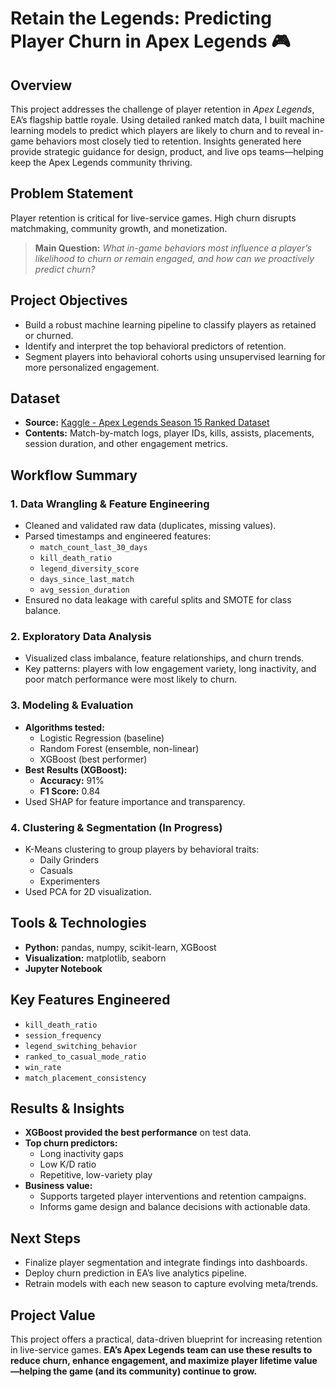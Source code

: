 # Retain the Legends: Predicting Player Churn in Apex Legends 🎮

## Overview
This project addresses the challenge of player retention in *Apex Legends*, EA’s flagship battle royale. Using detailed ranked match data, I built machine learning models to predict which players are likely to churn and to reveal in-game behaviors most closely tied to retention. Insights generated here provide strategic guidance for design, product, and live ops teams—helping keep the Apex Legends community thriving.


## Problem Statement
Player retention is critical for live-service games. High churn disrupts matchmaking, community growth, and monetization.
> **Main Question:** *What in-game behaviors most influence a player’s likelihood to churn or remain engaged, and how can we proactively predict churn?*


## Project Objectives
- Build a robust machine learning pipeline to classify players as retained or churned.
- Identify and interpret the top behavioral predictors of retention.
- Segment players into behavioral cohorts using unsupervised learning for more personalized engagement.


## Dataset
- **Source:** [Kaggle - Apex Legends Season 15 Ranked Dataset](https://www.kaggle.com/datasets/d8tary/apex-legends-season-15-ranked-dataset-raw)
- **Contents:** Match-by-match logs, player IDs, kills, assists, placements, session duration, and other engagement metrics.



## Workflow Summary

### 1. Data Wrangling & Feature Engineering
- Cleaned and validated raw data (duplicates, missing values).
- Parsed timestamps and engineered features:
    - `match_count_last_30_days`
    - `kill_death_ratio`
    - `legend_diversity_score`
    - `days_since_last_match`
    - `avg_session_duration`
- Ensured no data leakage with careful splits and SMOTE for class balance.

### 2. Exploratory Data Analysis
- Visualized class imbalance, feature relationships, and churn trends.
- Key patterns: players with low engagement variety, long inactivity, and poor match performance were most likely to churn.

### 3. Modeling & Evaluation
- **Algorithms tested:**
    - Logistic Regression (baseline)
    - Random Forest (ensemble, non-linear)
    - XGBoost (best performer)
- **Best Results (XGBoost):**
    - **Accuracy:** 91%
    - **F1 Score:** 0.84
- Used SHAP for feature importance and transparency.

### 4. Clustering & Segmentation (In Progress)
- K-Means clustering to group players by behavioral traits:
    - Daily Grinders
    - Casuals
    - Experimenters
- Used PCA for 2D visualization.


## Tools & Technologies
- **Python:** pandas, numpy, scikit-learn, XGBoost
- **Visualization:** matplotlib, seaborn
- **Jupyter Notebook**


## Key Features Engineered
- `kill_death_ratio`
- `session_frequency`
- `legend_switching_behavior`
- `ranked_to_casual_mode_ratio`
- `win_rate`
- `match_placement_consistency`


## Results & Insights
- **XGBoost provided the best performance** on test data.
- **Top churn predictors:**
    - Long inactivity gaps
    - Low K/D ratio
    - Repetitive, low-variety play
- **Business value:**
    - Supports targeted player interventions and retention campaigns.
    - Informs game design and balance decisions with actionable data.


## Next Steps
- Finalize player segmentation and integrate findings into dashboards.
- Deploy churn prediction in EA’s live analytics pipeline.
- Retrain models with each new season to capture evolving meta/trends.


## Project Value
This project offers a practical, data-driven blueprint for increasing retention in live-service games.
**EA’s Apex Legends team can use these results to reduce churn, enhance engagement, and maximize player lifetime value—helping the game (and its community) continue to grow.**


